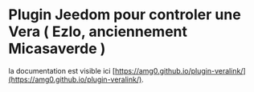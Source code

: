 # Plugin Jeedom pour controler une Vera ( Ezlo, anciennement Micasaverde )

la documentation est visible ici [https://amg0.github.io/plugin-veralink/](https://amg0.github.io/plugin-veralink/).



